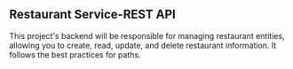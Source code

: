 ## Restaurant Service-REST API
This project's backend will be responsible for managing restaurant entities, allowing you to create, read, update, and delete restaurant information. It follows the best practices for paths.
